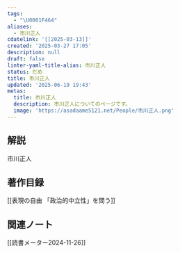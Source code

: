 ```yaml
---
tags:
  - "\U0001F464"
aliases:
  - 市川正人
cdatelink: '[[2025-03-13]]'
created: '2025-03-27 17:05'
description: null
draft: false
linter-yaml-title-alias: 市川正人
status: だめ
title: 市川正人
updated: '2025-06-19 19:43'
metas:
  title: 市川正人
  description: 市川正人についてのページです。
  image: 'https://asadaame5121.net/People/市川正人.png'
---
```

## 解説
市川正人
## 著作目録
[[表現の自由 「政治的中立性」を問う]]
## 関連ノート
[[読書メーター2024-11-26]]
